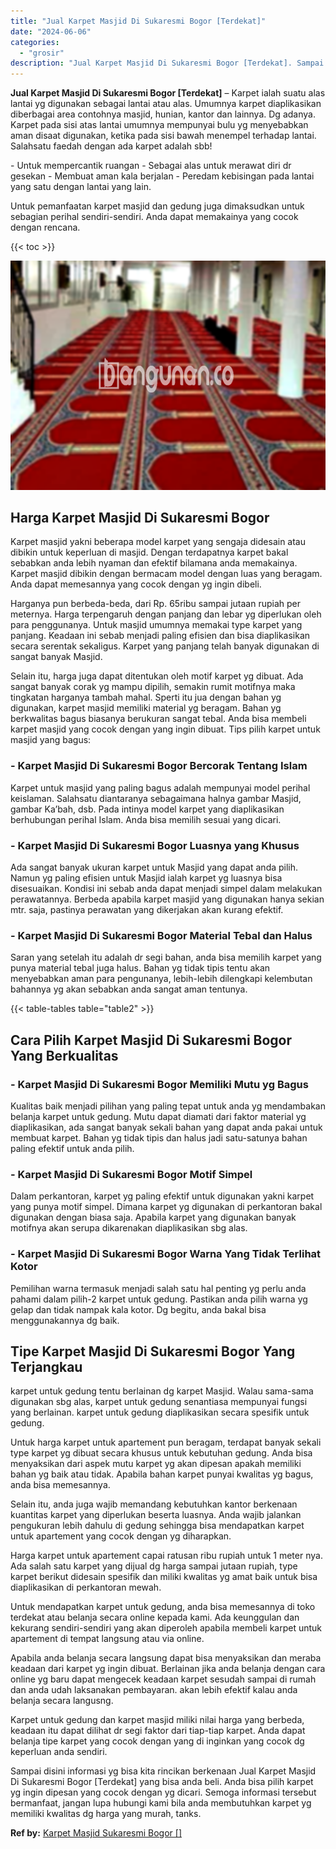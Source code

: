 ```yaml
---
title: "Jual Karpet Masjid Di Sukaresmi Bogor [Terdekat]"
date: "2024-06-06"
categories: 
  - "grosir"
description: "Jual Karpet Masjid Di Sukaresmi Bogor [Terdekat]. Sampai disini informasi yg bisa kita rincikan berkenaan Jual Karpet Masjid Di Sukaresmi Bogor [Terdekat]..."
---
```


**Jual Karpet Masjid Di Sukaresmi Bogor \[Terdekat\]** – Karpet ialah suatu alas lantai yg digunakan sebagai lantai atau alas. Umumnya karpet diaplikasikan diberbagai area contohnya masjid, hunian, kantor dan lainnya. Dg adanya. Karpet pada sisi atas lantai umumnya mempunyai bulu yg menyebabkan aman disaat digunakan, ketika pada sisi bawah menempel terhadap lantai. Salahsatu faedah dengan ada karpet adalah sbb!

\- Untuk mempercantik ruangan - Sebagai alas untuk merawat diri dr gesekan - Membuat aman kala berjalan - Peredam kebisingan pada lantai yang satu dengan lantai yang lain.

Untuk pemanfaatan karpet masjid dan gedung juga dimaksudkan untuk sebagian perihal sendiri-sendiri. Anda dapat memakainya yang cocok dengan rencana.

{{< toc >}}

![Jual Karpet Masjid Di Sukaresmi Bogor [Terdekat]](/images/grosir-karpet-murah-68.png)

## Harga Karpet Masjid Di Sukaresmi Bogor

Karpet masjid yakni beberapa model karpet yang sengaja didesain atau dibikin untuk keperluan di masjid. Dengan terdapatnya karpet bakal sebabkan anda lebih nyaman dan efektif bilamana anda memakainya. Karpet masjid dibikin dengan bermacam model dengan luas yang beragam. Anda dapat memesannya yang cocok dengan yg ingin dibeli.

Harganya pun berbeda-beda, dari Rp. 65ribu sampai jutaan rupiah per meternya. Harga terpengaruh dengan panjang dan lebar yg diperlukan oleh para penggunanya. Untuk masjid umumnya memakai type karpet yang panjang. Keadaan ini sebab menjadi paling efisien dan bisa diaplikasikan secara serentak sekaligus. Karpet yang panjang telah banyak digunakan di sangat banyak Masjid.

Selain itu, harga juga dapat ditentukan oleh motif karpet yg dibuat. Ada sangat banyak corak yg mampu dipilih, semakin rumit motifnya maka tingkatan harganya tambah mahal. Sperti itu jua dengan bahan yg digunakan, karpet masjid memiliki material yg beragam. Bahan yg berkwalitas bagus biasanya berukuran sangat tebal. Anda bisa membeli karpet masjid yang cocok dengan yang ingin dibuat. Tips pilih karpet untuk masjid yang bagus:

### \- Karpet Masjid Di Sukaresmi Bogor Bercorak Tentang Islam

Karpet untuk masjid yang paling bagus adalah mempunyai model perihal keislaman. Salahsatu diantaranya sebagaimana halnya gambar Masjid, gambar Ka’bah, dsb. Pada intinya model karpet yang diaplikasikan berhubungan perihal Islam. Anda bisa memilih sesuai yang dicari.

### \- Karpet Masjid Di Sukaresmi Bogor Luasnya yang Khusus

Ada sangat banyak ukuran karpet untuk Masjid yang dapat anda pilih. Namun yg paling efisien untuk Masjid ialah karpet yg luasnya bisa disesuaikan. Kondisi ini sebab anda dapat menjadi simpel dalam melakukan perawatannya. Berbeda apabila karpet masjid yang digunakan hanya sekian mtr. saja, pastinya perawatan yang dikerjakan akan kurang efektif.

### \- Karpet Masjid Di Sukaresmi Bogor Material Tebal dan Halus

Saran yang setelah itu adalah dr segi bahan, anda bisa memilih karpet yang punya material tebal juga halus. Bahan yg tidak tipis tentu akan menyebabkan aman para pengunanya, lebih-lebih dilengkapi kelembutan bahannya yg akan sebabkan anda sangat aman tentunya.

{{< table-tables table="table2" >}}

## Cara Pilih Karpet Masjid Di Sukaresmi Bogor Yang Berkualitas

### \- Karpet Masjid Di Sukaresmi Bogor Memiliki Mutu yg Bagus

Kualitas baik menjadi pilihan yang paling tepat untuk anda yg mendambakan belanja karpet untuk gedung. Mutu dapat diamati dari faktor material yg diaplikasikan, ada sangat banyak sekali bahan yang dapat anda pakai untuk membuat karpet. Bahan yg tidak tipis dan halus jadi satu-satunya bahan paling efektif untuk anda pilih.

### \- Karpet Masjid Di Sukaresmi Bogor Motif Simpel

Dalam perkantoran, karpet yg paling efektif untuk digunakan yakni karpet yang punya motif simpel. Dimana karpet yg digunakan di perkantoran bakal digunakan dengan biasa saja. Apabila karpet yang digunakan banyak motifnya akan serupa dikarenakan diaplikasikan sbg alas.

### \- Karpet Masjid Di Sukaresmi Bogor Warna Yang Tidak Terlihat Kotor

Pemilihan warna termasuk menjadi salah satu hal penting yg perlu anda pahami dalam pilih-2 karpet untuk gedung. Pastikan anda pilih warna yg gelap dan tidak nampak kala kotor. Dg begitu, anda bakal bisa menggunakannya dg baik.

## Tipe Karpet Masjid Di Sukaresmi Bogor Yang Terjangkau

karpet untuk gedung tentu berlainan dg karpet Masjid. Walau sama-sama digunakan sbg alas, karpet untuk gedung senantiasa mempunyai fungsi yang berlainan. karpet untuk gedung diaplikasikan secara spesifik untuk gedung.

Untuk harga karpet untuk apartement pun beragam, terdapat banyak sekali type karpet yg dibuat secara khusus untuk kebutuhan gedung. Anda bisa menyaksikan dari aspek mutu karpet yg akan dipesan apakah memiliki bahan yg baik atau tidak. Apabila bahan karpet punyai kwalitas yg bagus, anda bisa memesannya.

Selain itu, anda juga wajib memandang kebutuhkan kantor berkenaan kuantitas karpet yang diperlukan beserta luasnya. Anda wajib jalankan pengukuran lebih dahulu di gedung sehingga bisa mendapatkan karpet untuk apartement yang cocok dengan yg diharapkan.

Harga karpet untuk apartement capai ratusan ribu rupiah untuk 1 meter nya. Ada salah satu karpet yang dijual dg harga sampai jutaan rupiah, type karpet berikut didesain spesifik dan miliki kwalitas yg amat baik untuk bisa diaplikasikan di perkantoran mewah.

Untuk mendapatkan karpet untuk gedung, anda bisa memesannya di toko terdekat atau belanja secara online kepada kami. Ada keunggulan dan kekurang sendiri-sendiri yang akan diperoleh apabila membeli karpet untuk apartement di tempat langsung atau via online.

Apabila anda belanja secara langsung dapat bisa menyaksikan dan meraba keadaan dari karpet yg ingin dibuat. Berlainan jika anda belanja dengan cara online yg baru dapat mengecek keadaan karpet sesudah sampai di rumah dan anda udah laksanakan pembayaran. akan lebih efektif kalau anda belanja secara langusng.

Karpet untuk gedung dan karpet masjid miliki nilai harga yang berbeda, keadaan itu dapat dilihat dr segi faktor dari tiap-tiap karpet. Anda dapat belanja tipe karpet yang cocok dengan yang di inginkan yang cocok dg keperluan anda sendiri.

Sampai disini informasi yg bisa kita rincikan berkenaan Jual Karpet Masjid Di Sukaresmi Bogor \[Terdekat\] yang bisa anda beli. Anda bisa pilih karpet yg ingin dipesan yang cocok dengan yg dicari. Semoga informasi tersebut bermanfaat, jangan lupa hubungi kami bila anda membutuhkan karpet yg memiliki kwalitas dg harga yang murah, tanks.

**Ref by:**  [Karpet Masjid Sukaresmi Bogor []](https://id.wikipedia.org/wiki/Karpet)
